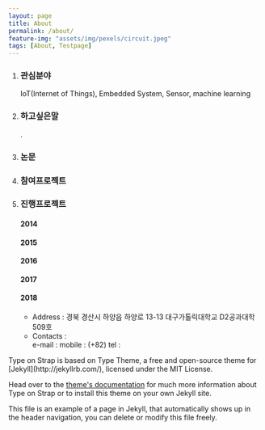 ```yaml
---
layout: page
title: About
permalink: /about/
feature-img: "assets/img/pexels/circuit.jpeg"
tags: [About, Testpage]
---
```


<ol>
 <li><h3>관심분야</h3></li>
IoT(Internet of Things), Embedded System, Sensor, machine learning

<li><h3>하고싶은말</h3></li>
.
<li><h3>논문</h3></li>

<li><h3>참여프로젝트</h3></li>

<li><h3>진행프로젝트</h3></li>

<h4>2014</h4>
<h4>2015</h4> 
<h4>2016</h4> 
<h4>2017</h4> 
<h4>2018</h4>

<ul>
 <li>Address : 경북 경산시 하양읍 하양로 13-13 대구가톨릭대학교 D2공과대학 509호</li>
 <li>Contacts : </li>
e-mail : 
mobile : (+82)
tel :
 </ul>
</ol>
Type on  Strap is based on Type Theme, a free and open-source theme for [Jekyll](http://jekyllrb.com/), licensed under the MIT License.

Head over to the [theme's documentation](https://github.io/sylhare/Type-on-Strap) for much more information about Type on Strap or to install this theme on your own Jekyll site.

This file is an example of a page in Jekyll, that automatically shows up in the header navigation, you can delete or modify this file freely.
 

